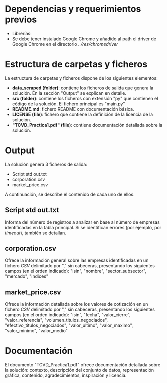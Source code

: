 # Dependencias y requerimientos previos
* Librerías:
* Se debe tener instalado Google Chrome y añadido al path el driver de Google Chrome en el directorio _../res/chromedriver_
# Estructura de carpetas y ficheros
La estructura de carpetas y ficheros dispone de los siguientes elementos:
* **data_scraped (folder)**: contiene los ficheros de salida que genera la solución. En la sección "Output" se explican en detalle.
* **src (folder)**: contiene los ficheros con extensión "py" que contienen el código de la solución. El fichero principal es "main.py"
* **README.md**: fichero README con documentación básica.
* **LICENSE (file)**: fichero que contiene la definición de la licencia de la solución.
* **"TCVD_Practica1.pdf" (file)**: contiene documentación detallada sobre la solución.
# Output
La solución genera 3 ficheros de salida:
* Script std out.txt
* corporation.csv
* market_price.csv

A continuación, se describe el contenido de cada uno de ellos.
## Script std out.txt
Informa del número de registros a analizar en base al número de empresas identificadas en la tabla principal. Si se identifican errores (por ejemplo, por _timeout_), también se detallan.
## corporation.csv
Ofrece la información general sobre las empresas identificadas en un fichero _CSV_ delimitado por "," sin cabeceras, presentando los siguientes campos (en el orden indicado): "isin", "nombre", "sector_subsector", "mercado", "indices"
## market_price.csv
Ofrece la información detallada sobre los valores de cotización en un fichero _CSV_ delimitado por "," sin cabeceras, presentando los siguientes campos (en el orden indicado): "isin", "fecha", "valor_cierre", "valor_referencia", "volumen_titulos_negociados", "efectivo_titulos_negociados", "valor_ultimo", "valor_maximo", "valor_minimo", "valor_medio" 
# Documentación
El documento "TCVD_Practica1.pdf" ofrece documentación detallada sobre la solución: contexto, descripción del conjunto de datos, representación gráfica, contenido, agradecimientos, inspiración y licencia.
